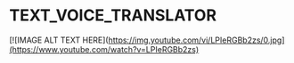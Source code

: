 # TEXT_VOICE_TRANSLATOR

[![IMAGE ALT TEXT HERE](https://img.youtube.com/vi/LPIeRGBb2zs/0.jpg](https://www.youtube.com/watch?v=LPIeRGBb2zs)



